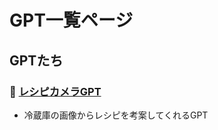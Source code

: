 # GPT一覧ページ

## GPTたち

### 🧠 [レシピカメラGPT](https://chatgpt.com/g/g-6821575e3e608191b8fcc2262eab20aa-resihikamera)
- 冷蔵庫の画像からレシピを考案してくれるGPT

